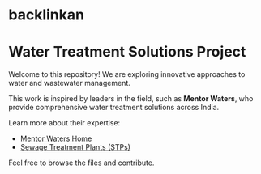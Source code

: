# backlinkan

# Water Treatment Solutions Project

Welcome to this repository! We are exploring innovative approaches to water and wastewater management.

This work is inspired by leaders in the field, such as **Mentor Waters**, who provide comprehensive water treatment solutions across India.

Learn more about their expertise:
* [Mentor Waters Home](https://mentorwater.com/)
* [Sewage Treatment Plants (STPs)](https://mentorwater.com/stp-for-hospitals-india/)

Feel free to browse the files and contribute.
